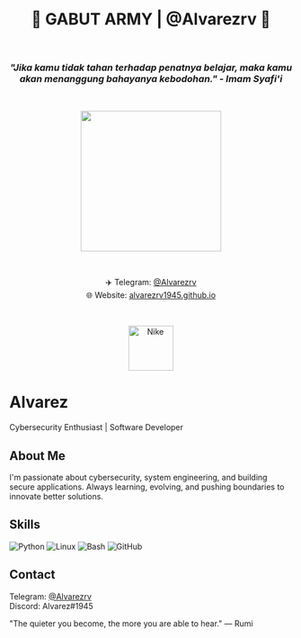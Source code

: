 <h1 align="center">🚀 GABUT ARMY | @Alvarezrv 🚀</h1>

<br>

<h3 align="center">
  <i>"Jika kamu tidak tahan terhadap penatnya belajar, maka kamu akan menanggung bahayanya kebodohan." - Imam Syafi'i</i>
</h3>

<br>

<p align="center">
  <img src="https://media.tenor.com/4B6bGkU8kVgAAAAC/sad-crying.gif" width="250">
</p>

<br>

<p align="center">
  ✈️ Telegram: <a href="https://t.me/Alvarezrv" target="_blank">@Alvarezrv</a> <br>
  🌐 Website: <a href="https://alvarezrv1945.github.io" target="_blank">alvarezrv1945.github.io</a>
</p>

<br>

<p align="center">
  <img src="https://upload.wikimedia.org/wikipedia/commons/a/a6/Logo_NIKE.svg" width="80" title="Nike">
</p>

  <h1>Alvarez</h1>
  <p class="tagline"><span class="typing">Cybersecurity Enthusiast | Software Developer</span></p>
</header>

<section>
  <h2>About Me</h2>
  <p>
    I'm passionate about cybersecurity, system engineering, and building secure applications. Always learning, evolving, and pushing boundaries to innovate better solutions.
  </p>
</section>

<section>
  <h2>Skills</h2>
  <div class="badges">
    <img src="https://img.shields.io/badge/Python-3776AB?style=for-the-badge&logo=python&logoColor=white" alt="Python">
    <img src="https://img.shields.io/badge/Linux-FCC624?style=for-the-badge&logo=linux&logoColor=black" alt="Linux">
    <img src="https://img.shields.io/badge/Bash-4EAA25?style=for-the-badge&logo=gnu-bash&logoColor=white" alt="Bash">
    <img src="https://img.shields.io/badge/GitHub-181717?style=for-the-badge&logo=github&logoColor=white" alt="GitHub">
  </div>
</section>

<section>
  <h2>Contact</h2>
  <p>
    Telegram: <a href="https://t.me/Alvarezrv">@Alvarezrv</a><br>
    Discord: Alvarez#1945
  </p>
</section>

<footer>
  <p>"The quieter you become, the more you are able to hear." — Rumi</p>
</footer>

</body>
</html>
